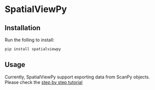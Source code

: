 # SpatialViewPy

## Installation

Run the folling to install:

```python
pip install spatialviewpy
```

## Usage

Currently, SpatialViewPy support exporting data from ScanPy objects.
Please check the [step by step tutorial](https://kendziorski-lab.github.io/projects/spatialview/spatialview.html)